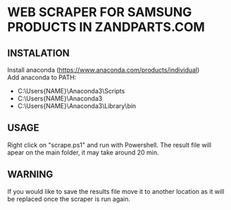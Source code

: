 # WEB SCRAPER FOR SAMSUNG PRODUCTS IN ZANDPARTS.COM    
## INSTALATION   
Install anaconda (https://www.anaconda.com/products/individual)    
Add anaconda to PATH:    
 - C:\Users\{NAME}\Anaconda3\Scripts        
 - C:\Users\{NAME}\Anaconda3       
 - C:\Users\{NAME}\Anaconda3\Library\bin      
## USAGE      
Right click on "scrape.ps1" and run with Powershell.
The result file will apear on the main folder, it may take around 20 min.
## WARNING
If you would like to save the results file move it to another location as it will be replaced once the scraper is run again.
